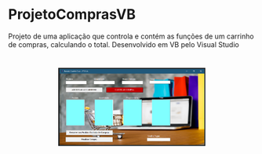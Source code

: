 # ProjetoComprasVB
Projeto de uma aplicação que controla e contém as funções de um carrinho de compras, calculando o total. Desenvolvido em VB pelo Visual Studio

<h1 align="center">
  <img src="img/Compras.png" width="300px" alt="compras" />
</h1>
